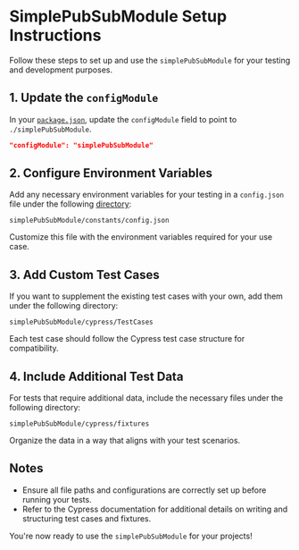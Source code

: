 # SimplePubSubModule Setup Instructions

Follow these steps to set up and use the `simplePubSubModule` for your testing and development purposes.

## 1. Update the `configModule`

In your [`package.json`](../package.json#L"configModule"), update the `configModule` field to point to `./simplePubSubModule`.

```json
"configModule": "simplePubSubModule"
```

## 2. Configure Environment Variables

Add any necessary environment variables for your testing in a `config.json` file under the following [directory](./constants):

```
simplePubSubModule/constants/config.json
```

Customize this file with the environment variables required for your use case.

## 3. Add Custom Test Cases

If you want to supplement the existing test cases with your own, add them under the following directory:

```
simplePubSubModule/cypress/TestCases
```

Each test case should follow the Cypress test case structure for compatibility.

## 4. Include Additional Test Data

For tests that require additional data, include the necessary files under the following directory:

```
simplePubSubModule/cypress/fixtures
```

Organize the data in a way that aligns with your test scenarios.

## Notes
- Ensure all file paths and configurations are correctly set up before running your tests.
- Refer to the Cypress documentation for additional details on writing and structuring test cases and fixtures.

You're now ready to use the `simplePubSubModule` for your projects!
